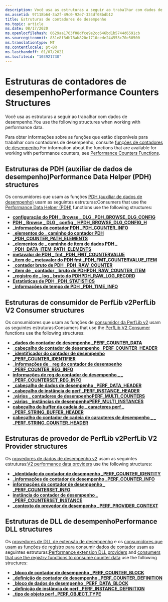 ```yaml
---
description: Você usa as estruturas a seguir ao trabalhar com dados de desempenho.
ms.assetid: 97118b64-3a2f-49c0-92e7-324df08bdb12
title: Estruturas de contadores de desempenho
ms.topic: article
ms.date: 08/17/2020
ms.openlocfilehash: 0629aa1763f08dfce9e2cc646bd1b5744d6591cb
ms.sourcegitcommit: 831e8f3db78ab820e1710cede244553c70e50500
ms.translationtype: MT
ms.contentlocale: pt-BR
ms.lasthandoff: 01/07/2021
ms.locfileid: "103921730"
---
```

# <a name="performance-counters-structures"></a><span data-ttu-id="9e900-103">Estruturas de contadores de desempenho</span><span class="sxs-lookup"><span data-stu-id="9e900-103">Performance Counters Structures</span></span>

<span data-ttu-id="9e900-104">Você usa as estruturas a seguir ao trabalhar com dados de desempenho.</span><span class="sxs-lookup"><span data-stu-id="9e900-104">You use the following structures when working with performance data.</span></span>

<span data-ttu-id="9e900-105">Para obter informações sobre as funções que estão disponíveis para trabalhar com contadores de desempenho, consulte [funções de contadores de desempenho](performance-counters-functions.md).</span><span class="sxs-lookup"><span data-stu-id="9e900-105">For information about the functions that are available for working with performance counters, see [Performance Counters Functions](performance-counters-functions.md).</span></span>

## <a name="performance-data-helper-pdh-structures"></a><span data-ttu-id="9e900-106">Estruturas de PDH (auxiliar de dados de desempenho)</span><span class="sxs-lookup"><span data-stu-id="9e900-106">Performance Data Helper (PDH) structures</span></span>

<span data-ttu-id="9e900-107">Os consumidores que usam as funções [PDH (auxiliar de dados de desempenho)](using-the-pdh-functions-to-consume-counter-data.md) usam as seguintes estruturas:</span><span class="sxs-lookup"><span data-stu-id="9e900-107">Consumers that use the [Performance Data Helper (PDH)](using-the-pdh-functions-to-consume-counter-data.md) functions use the following structures:</span></span>

- [<span data-ttu-id="9e900-108">**configuração do PDH \_ Browse \_ DLG \_**</span><span class="sxs-lookup"><span data-stu-id="9e900-108">**PDH\_BROWSE\_DLG\_CONFIG**</span></span>](/windows/win32/api/pdh/ns-pdh-pdh_browse_dlg_config_a)
- [<span data-ttu-id="9e900-109">**PDH \_ Browse \_ DLG \_ config \_ H**</span><span class="sxs-lookup"><span data-stu-id="9e900-109">**PDH\_BROWSE\_DLG\_CONFIG\_H**</span></span>](/windows/win32/api/pdh/ns-pdh-pdh_browse_dlg_config_ha)
- [<span data-ttu-id="9e900-110">**\_informações do contador PDH \_**</span><span class="sxs-lookup"><span data-stu-id="9e900-110">**PDH\_COUNTER\_INFO**</span></span>](/windows/desktop/api/Pdh/ns-pdh-pdh_counter_info_a)
- [<span data-ttu-id="9e900-111">**\_elementos do \_ caminho do contador PDH \_**</span><span class="sxs-lookup"><span data-stu-id="9e900-111">**PDH\_COUNTER\_PATH\_ELEMENTS**</span></span>](/windows/desktop/api/Pdh/ns-pdh-pdh_counter_path_elements_a)
- [<span data-ttu-id="9e900-112">**\_elementos de \_ caminho de item de dados PDH \_ \_**</span><span class="sxs-lookup"><span data-stu-id="9e900-112">**PDH\_DATA\_ITEM\_PATH\_ELEMENTS**</span></span>](/windows/desktop/api/Pdh/ns-pdh-pdh_data_item_path_elements_a)
- [<span data-ttu-id="9e900-113">**metavalor de PDH \_ fmt \_**</span><span class="sxs-lookup"><span data-stu-id="9e900-113">**PDH\_FMT\_COUNTERVALUE**</span></span>](/windows/desktop/api/Pdh/ns-pdh-pdh_fmt_countervalue)
- [<span data-ttu-id="9e900-114">**\_item de \_ metavalor do PDH fmt \_**</span><span class="sxs-lookup"><span data-stu-id="9e900-114">**PDH\_FMT\_COUNTERVALUE\_ITEM**</span></span>](/windows/desktop/api/Pdh/ns-pdh-pdh_fmt_countervalue_item_a)
- [<span data-ttu-id="9e900-115">**\_contador bruto de PDH \_**</span><span class="sxs-lookup"><span data-stu-id="9e900-115">**PDH\_RAW\_COUNTER**</span></span>](/windows/desktop/api/Pdh/ns-pdh-pdh_raw_counter)
- [<span data-ttu-id="9e900-116">**\_item de \_ contador \_ bruto de PDH**</span><span class="sxs-lookup"><span data-stu-id="9e900-116">**PDH\_RAW\_COUNTER\_ITEM**</span></span>](/windows/desktop/api/Pdh/ns-pdh-pdh_raw_counter_item_a)
- [<span data-ttu-id="9e900-117">**\_registro de \_ log \_ bruto do PDH**</span><span class="sxs-lookup"><span data-stu-id="9e900-117">**PDH\_RAW\_LOG\_RECORD**</span></span>](/windows/desktop/api/Pdh/ns-pdh-pdh_raw_log_record)
- [<span data-ttu-id="9e900-118">**Estatísticas de PDH \_**</span><span class="sxs-lookup"><span data-stu-id="9e900-118">**PDH\_STATISTICS**</span></span>](/windows/desktop/api/Pdh/ns-pdh-pdh_statistics)
- [<span data-ttu-id="9e900-119">**\_informações de tempo de PDH \_**</span><span class="sxs-lookup"><span data-stu-id="9e900-119">**PDH\_TIME\_INFO**</span></span>](/windows/desktop/api/Pdh/ns-pdh-pdh_time_info)

## <a name="perflib-v2-consumer-structures"></a><span data-ttu-id="9e900-120">Estruturas de consumidor de PerfLib v2</span><span class="sxs-lookup"><span data-stu-id="9e900-120">PerfLib V2 Consumer structures</span></span>

<span data-ttu-id="9e900-121">Os consumidores que usam as funções de [consumidor da PerfLib v2](using-the-perflib-functions-to-consume-counter-data.md) usam as seguintes estruturas:</span><span class="sxs-lookup"><span data-stu-id="9e900-121">Consumers that use the [PerfLib V2 Consumer](using-the-perflib-functions-to-consume-counter-data.md) functions use the following structures:</span></span>

- [<span data-ttu-id="9e900-122">**\_dados do contador de desempenho \_**</span><span class="sxs-lookup"><span data-stu-id="9e900-122">**PERF\_COUNTER\_DATA**</span></span>](/windows/desktop/api/Perflib/ns-perflib-perf_counter_data)
- [<span data-ttu-id="9e900-123">**\_cabeçalho do contador de desempenho \_**</span><span class="sxs-lookup"><span data-stu-id="9e900-123">**PERF\_COUNTER\_HEADER**</span></span>](/windows/desktop/api/Perflib/ns-perflib-perf_counter_header)
- [<span data-ttu-id="9e900-124">**\_identificador do contador de desempenho \_**</span><span class="sxs-lookup"><span data-stu-id="9e900-124">**PERF\_COUNTER\_IDENTIFIER**</span></span>](/windows/desktop/api/Perflib/ns-perflib-perf_counter_identifier)
- [<span data-ttu-id="9e900-125">**\_informações de \_ reg do contador de desempenho \_**</span><span class="sxs-lookup"><span data-stu-id="9e900-125">**PERF\_COUNTER\_REG\_INFO**</span></span>](/windows/desktop/api/Perflib/ns-perflib-perf_counter_reg_info)
- [<span data-ttu-id="9e900-126">**informações de reg do contador de desempenho \_ \_ \_**</span><span class="sxs-lookup"><span data-stu-id="9e900-126">**PERF\_COUNTERSET\_REG\_INFO**</span></span>](/windows/desktop/api/Perflib/ns-perflib-perf_counterset_reg_info)
- [<span data-ttu-id="9e900-127">**\_cabeçalho de dados de desempenho \_**</span><span class="sxs-lookup"><span data-stu-id="9e900-127">**PERF\_DATA\_HEADER**</span></span>](/windows/desktop/api/Perflib/ns-perflib-perf_data_header)
- [<span data-ttu-id="9e900-128">**\_cabeçalho de instância de perf \_**</span><span class="sxs-lookup"><span data-stu-id="9e900-128">**PERF\_INSTANCE\_HEADER**</span></span>](/windows/desktop/api/Perflib/ns-perflib-perf_instance_header)
- [<span data-ttu-id="9e900-129">**\_vários \_ contadores de desempenho**</span><span class="sxs-lookup"><span data-stu-id="9e900-129">**PERF\_MULTI\_COUNTERS**</span></span>](/windows/desktop/api/Perflib/ns-perflib-perf_multi_counters)
- [<span data-ttu-id="9e900-130">**\_várias \_ instâncias de desempenho**</span><span class="sxs-lookup"><span data-stu-id="9e900-130">**PERF\_MULTI\_INSTANCES**</span></span>](/windows/desktop/api/Perflib/ns-perflib-perf_multi_instances)
- [<span data-ttu-id="9e900-131">**cabeçalho do buffer da cadeia de \_ caracteres perf \_ \_**</span><span class="sxs-lookup"><span data-stu-id="9e900-131">**PERF\_STRING\_BUFFER\_HEADER**</span></span>](/windows/win32/api/perflib/ns-perflib-perf_string_buffer_header)
- [<span data-ttu-id="9e900-132">**cabeçalho do contador de cadeia de caracteres de desempenho \_ \_ \_**</span><span class="sxs-lookup"><span data-stu-id="9e900-132">**PERF\_STRING\_COUNTER\_HEADER**</span></span>](/windows/win32/api/perflib/ns-perflib-perf_string_counter_header)

## <a name="perflib-v2-provider-structures"></a><span data-ttu-id="9e900-133">Estruturas de provedor de PerfLib v2</span><span class="sxs-lookup"><span data-stu-id="9e900-133">PerfLib V2 Provider structures</span></span>

<span data-ttu-id="9e900-134">Os [provedores de dados de desempenho v2](providing-counter-data-using-version-2-0.md) usam as seguintes estruturas:</span><span class="sxs-lookup"><span data-stu-id="9e900-134">[V2 performance data providers](providing-counter-data-using-version-2-0.md) use the following structures:</span></span>

- [<span data-ttu-id="9e900-135">**\_identidade do contador de desempenho \_**</span><span class="sxs-lookup"><span data-stu-id="9e900-135">**PERF\_COUNTER\_IDENTITY**</span></span>](/windows/desktop/api/Perflib/ns-perflib-perf_counter_identity)
- [<span data-ttu-id="9e900-136">**\_informações do contador de desempenho \_**</span><span class="sxs-lookup"><span data-stu-id="9e900-136">**PERF\_COUNTER\_INFO**</span></span>](/windows/desktop/api/Perflib/ns-perflib-perf_counter_info)
- [<span data-ttu-id="9e900-137">**informações do contador de desempenho \_ \_**</span><span class="sxs-lookup"><span data-stu-id="9e900-137">**PERF\_COUNTERSET\_INFO**</span></span>](/windows/desktop/api/Perflib/ns-perflib-perf_counterset_info)
- [<span data-ttu-id="9e900-138">**instância do contador de desempenho \_ \_**</span><span class="sxs-lookup"><span data-stu-id="9e900-138">**PERF\_COUNTERSET\_INSTANCE**</span></span>](/windows/desktop/api/Perflib/ns-perflib-perf_counterset_instance)
- [<span data-ttu-id="9e900-139">**\_contexto do provedor de desempenho \_**</span><span class="sxs-lookup"><span data-stu-id="9e900-139">**PERF\_PROVIDER\_CONTEXT**</span></span>](/windows/win32/api/perflib/ns-perflib-perf_provider_context)

## <a name="performance-dll-structures"></a><span data-ttu-id="9e900-140">Estruturas de DLL de desempenho</span><span class="sxs-lookup"><span data-stu-id="9e900-140">Performance DLL structures</span></span>

<span data-ttu-id="9e900-141">Os [provedores de DLL de extensão de desempenho](providing-counter-data-using-a-performance-dll.md) e os [consumidores que usam as funções de registro para consumir dados de contador](using-the-registry-functions-to-consume-counter-data.md) usam as seguintes estruturas:</span><span class="sxs-lookup"><span data-stu-id="9e900-141">[Performance extension DLL providers](providing-counter-data-using-a-performance-dll.md) and [consumers that use the registry functions to consume counter data](using-the-registry-functions-to-consume-counter-data.md) use the following structures:</span></span>

- [<span data-ttu-id="9e900-142">**\_bloco de contador de desempenho \_**</span><span class="sxs-lookup"><span data-stu-id="9e900-142">**PERF\_COUNTER\_BLOCK**</span></span>](/windows/desktop/api/Winperf/ns-winperf-perf_counter_block)
- [<span data-ttu-id="9e900-143">**\_definição do contador de desempenho \_**</span><span class="sxs-lookup"><span data-stu-id="9e900-143">**PERF\_COUNTER\_DEFINITION**</span></span>](/windows/desktop/api/Winperf/ns-winperf-perf_counter_definition)
- [<span data-ttu-id="9e900-144">**\_bloco de dados de desempenho \_**</span><span class="sxs-lookup"><span data-stu-id="9e900-144">**PERF\_DATA\_BLOCK**</span></span>](/windows/desktop/api/Winperf/ns-winperf-perf_data_block)
- [<span data-ttu-id="9e900-145">**\_definição de instância de perf \_**</span><span class="sxs-lookup"><span data-stu-id="9e900-145">**PERF\_INSTANCE\_DEFINITION**</span></span>](/windows/desktop/api/Winperf/ns-winperf-perf_instance_definition)
- [<span data-ttu-id="9e900-146">**\_tipo de objeto perf \_**</span><span class="sxs-lookup"><span data-stu-id="9e900-146">**PERF\_OBJECT\_TYPE**</span></span>](/windows/desktop/api/Winperf/ns-winperf-perf_object_type)
